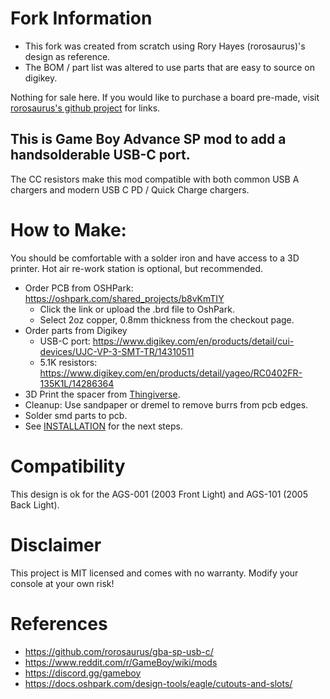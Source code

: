 # Fork Information

* This fork was created from scratch using Rory Hayes (rorosaurus)'s design as reference. 
* The BOM / part list was altered to use parts that are easy to source on digikey.

Nothing for sale here.  If you would like to purchase a board pre-made, visit [rorosaurus's github project](https://github.com/rorosaurus/gba-sp-usb-c) for links.

## This is Game Boy Advance SP mod to add a handsolderable USB-C port.

The CC resistors make this mod compatible with both common USB A chargers and modern USB C PD / Quick Charge chargers.

# How to Make:

You should be comfortable with a solder iron and have access to a 3D printer.  Hot air re-work station is optional, but recommended.

* Order PCB from OSHPark: https://oshpark.com/shared_projects/b8vKmTIY
   - Click the link or upload the .brd file to OshPark.
   - Select 2oz copper, 0.8mm thickness from the checkout page.
* Order parts from Digikey
   - USB-C port: https://www.digikey.com/en/products/detail/cui-devices/UJC-VP-3-SMT-TR/14310511
   - 5.1K resistors: https://www.digikey.com/en/products/detail/yageo/RC0402FR-135K1L/14286364
* 3D Print the spacer from [Thingiverse](https://www.thingiverse.com/thing:4123563).
* Cleanup: Use sandpaper or dremel to remove burrs from pcb edges.
* Solder smd parts to pcb.
* See [INSTALLATION](INSTALLATION.md) for the next steps.

# Compatibility

This design is ok for the AGS-001 (2003 Front Light) and AGS-101 (2005 Back Light).

# Disclaimer

This project is MIT licensed and comes with no warranty.  Modify your console at your own risk!

# References

* https://github.com/rorosaurus/gba-sp-usb-c/
* https://www.reddit.com/r/GameBoy/wiki/mods
* https://discord.gg/gameboy
* https://docs.oshpark.com/design-tools/eagle/cutouts-and-slots/
